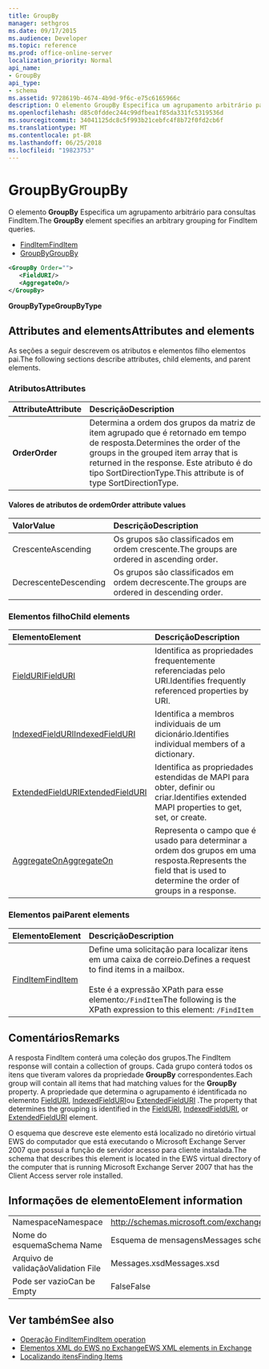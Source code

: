 ```yaml
---
title: GroupBy
manager: sethgros
ms.date: 09/17/2015
ms.audience: Developer
ms.topic: reference
ms.prod: office-online-server
localization_priority: Normal
api_name:
- GroupBy
api_type:
- schema
ms.assetid: 9728619b-4674-4b9d-9f6c-e75c6165966c
description: O elemento GroupBy Especifica um agrupamento arbitrário para consultas FindItem.
ms.openlocfilehash: d85c0fddec244c99dfbea1f85da331fc5319536d
ms.sourcegitcommit: 34041125dc8c5f993b21cebfc4f8b72f0fd2cb6f
ms.translationtype: MT
ms.contentlocale: pt-BR
ms.lasthandoff: 06/25/2018
ms.locfileid: "19823753"
---
```

# <a name="groupby"></a><span data-ttu-id="94a45-103">GroupBy</span><span class="sxs-lookup"><span data-stu-id="94a45-103">GroupBy</span></span>

<span data-ttu-id="94a45-104">O elemento **GroupBy** Especifica um agrupamento arbitrário para consultas FindItem.</span><span class="sxs-lookup"><span data-stu-id="94a45-104">The **GroupBy** element specifies an arbitrary grouping for FindItem queries.</span></span> 
  
- [<span data-ttu-id="94a45-105">FindItem</span><span class="sxs-lookup"><span data-stu-id="94a45-105">FindItem</span></span>](finditem.md)
- [<span data-ttu-id="94a45-106">GroupBy</span><span class="sxs-lookup"><span data-stu-id="94a45-106">GroupBy</span></span>](groupby.md)
  
```xml
<GroupBy Order="">
   <FieldURI/>
   <AggregateOn/>
</GroupBy>
```

 <span data-ttu-id="94a45-107">**GroupByType**</span><span class="sxs-lookup"><span data-stu-id="94a45-107">**GroupByType**</span></span>
## <a name="attributes-and-elements"></a><span data-ttu-id="94a45-108">Attributes and elements</span><span class="sxs-lookup"><span data-stu-id="94a45-108">Attributes and elements</span></span>

<span data-ttu-id="94a45-109">As seções a seguir descrevem os atributos e elementos filho elementos pai.</span><span class="sxs-lookup"><span data-stu-id="94a45-109">The following sections describe attributes, child elements, and parent elements.</span></span>
  
### <a name="attributes"></a><span data-ttu-id="94a45-110">Atributos</span><span class="sxs-lookup"><span data-stu-id="94a45-110">Attributes</span></span>

|<span data-ttu-id="94a45-111">**Attribute**</span><span class="sxs-lookup"><span data-stu-id="94a45-111">**Attribute**</span></span>|<span data-ttu-id="94a45-112">**Descrição**</span><span class="sxs-lookup"><span data-stu-id="94a45-112">**Description**</span></span>|
|:-----|:-----|
|<span data-ttu-id="94a45-113">**Order**</span><span class="sxs-lookup"><span data-stu-id="94a45-113">**Order**</span></span> <br/> | <span data-ttu-id="94a45-114">Determina a ordem dos grupos da matriz de item agrupado que é retornado em tempo de resposta.</span><span class="sxs-lookup"><span data-stu-id="94a45-114">Determines the order of the groups in the grouped item array that is returned in the response.</span></span> <span data-ttu-id="94a45-115">Este atributo é do tipo SortDirectionType.</span><span class="sxs-lookup"><span data-stu-id="94a45-115">This attribute is of type SortDirectionType.</span></span>  <br/> |
   
#### <a name="order-attribute-values"></a><span data-ttu-id="94a45-116">Valores de atributos de ordem</span><span class="sxs-lookup"><span data-stu-id="94a45-116">Order attribute values</span></span>

|<span data-ttu-id="94a45-117">**Valor**</span><span class="sxs-lookup"><span data-stu-id="94a45-117">**Value**</span></span>|<span data-ttu-id="94a45-118">**Descrição**</span><span class="sxs-lookup"><span data-stu-id="94a45-118">**Description**</span></span>|
|:-----|:-----|
|<span data-ttu-id="94a45-119">Crescente</span><span class="sxs-lookup"><span data-stu-id="94a45-119">Ascending</span></span>  <br/> |<span data-ttu-id="94a45-120">Os grupos são classificados em ordem crescente.</span><span class="sxs-lookup"><span data-stu-id="94a45-120">The groups are ordered in ascending order.</span></span>  <br/> |
|<span data-ttu-id="94a45-121">Decrescente</span><span class="sxs-lookup"><span data-stu-id="94a45-121">Descending</span></span>  <br/> |<span data-ttu-id="94a45-122">Os grupos são classificados em ordem decrescente.</span><span class="sxs-lookup"><span data-stu-id="94a45-122">The groups are ordered in descending order.</span></span>  <br/> |
   
### <a name="child-elements"></a><span data-ttu-id="94a45-123">Elementos filho</span><span class="sxs-lookup"><span data-stu-id="94a45-123">Child elements</span></span>

|<span data-ttu-id="94a45-124">**Elemento**</span><span class="sxs-lookup"><span data-stu-id="94a45-124">**Element**</span></span>|<span data-ttu-id="94a45-125">**Descrição**</span><span class="sxs-lookup"><span data-stu-id="94a45-125">**Description**</span></span>|
|:-----|:-----|
|[<span data-ttu-id="94a45-126">FieldURI</span><span class="sxs-lookup"><span data-stu-id="94a45-126">FieldURI</span></span>](fielduri.md) <br/> |<span data-ttu-id="94a45-127">Identifica as propriedades frequentemente referenciadas pelo URI.</span><span class="sxs-lookup"><span data-stu-id="94a45-127">Identifies frequently referenced properties by URI.</span></span>  <br/> |
|[<span data-ttu-id="94a45-128">IndexedFieldURI</span><span class="sxs-lookup"><span data-stu-id="94a45-128">IndexedFieldURI</span></span>](indexedfielduri.md) <br/> |<span data-ttu-id="94a45-129">Identifica a membros individuais de um dicionário.</span><span class="sxs-lookup"><span data-stu-id="94a45-129">Identifies individual members of a dictionary.</span></span>  <br/> |
|[<span data-ttu-id="94a45-130">ExtendedFieldURI</span><span class="sxs-lookup"><span data-stu-id="94a45-130">ExtendedFieldURI</span></span>](extendedfielduri.md) <br/> |<span data-ttu-id="94a45-131">Identifica as propriedades estendidas de MAPI para obter, definir ou criar.</span><span class="sxs-lookup"><span data-stu-id="94a45-131">Identifies extended MAPI properties to get, set, or create.</span></span>  <br/> |
|[<span data-ttu-id="94a45-132">AggregateOn</span><span class="sxs-lookup"><span data-stu-id="94a45-132">AggregateOn</span></span>](aggregateon.md) <br/> |<span data-ttu-id="94a45-133">Representa o campo que é usado para determinar a ordem dos grupos em uma resposta.</span><span class="sxs-lookup"><span data-stu-id="94a45-133">Represents the field that is used to determine the order of groups in a response.</span></span>  <br/> |
   
### <a name="parent-elements"></a><span data-ttu-id="94a45-134">Elementos pai</span><span class="sxs-lookup"><span data-stu-id="94a45-134">Parent elements</span></span>

|<span data-ttu-id="94a45-135">**Elemento**</span><span class="sxs-lookup"><span data-stu-id="94a45-135">**Element**</span></span>|<span data-ttu-id="94a45-136">**Descrição**</span><span class="sxs-lookup"><span data-stu-id="94a45-136">**Description**</span></span>|
|:-----|:-----|
|[<span data-ttu-id="94a45-137">FindItem</span><span class="sxs-lookup"><span data-stu-id="94a45-137">FindItem</span></span>](finditem.md) <br/> |<span data-ttu-id="94a45-138">Define uma solicitação para localizar itens em uma caixa de correio.</span><span class="sxs-lookup"><span data-stu-id="94a45-138">Defines a request to find items in a mailbox.</span></span>  <br/><br/> <span data-ttu-id="94a45-139">Este é a expressão XPath para esse elemento:`/FindItem`</span><span class="sxs-lookup"><span data-stu-id="94a45-139">The following is the XPath expression to this element:  `/FindItem`</span></span> <br/> |
   
## <a name="remarks"></a><span data-ttu-id="94a45-140">Comentários</span><span class="sxs-lookup"><span data-stu-id="94a45-140">Remarks</span></span>

<span data-ttu-id="94a45-141">A resposta FindItem conterá uma coleção dos grupos.</span><span class="sxs-lookup"><span data-stu-id="94a45-141">The FindItem response will contain a collection of groups.</span></span> <span data-ttu-id="94a45-142">Cada grupo conterá todos os itens que tiveram valores da propriedade **GroupBy** correspondentes.</span><span class="sxs-lookup"><span data-stu-id="94a45-142">Each group will contain all items that had matching values for the **GroupBy** property.</span></span> <span data-ttu-id="94a45-143">A propriedade que determina o agrupamento é identificada no elemento [FieldURI](fielduri.md), [IndexedFieldURI](indexedfielduri.md)ou [ExtendedFieldURI](extendedfielduri.md) .</span><span class="sxs-lookup"><span data-stu-id="94a45-143">The property that determines the grouping is identified in the [FieldURI](fielduri.md), [IndexedFieldURI](indexedfielduri.md), or [ExtendedFieldURI](extendedfielduri.md) element.</span></span> 
  
<span data-ttu-id="94a45-144">O esquema que descreve este elemento está localizado no diretório virtual EWS do computador que está executando o Microsoft Exchange Server 2007 que possui a função de servidor acesso para cliente instalada.</span><span class="sxs-lookup"><span data-stu-id="94a45-144">The schema that describes this element is located in the EWS virtual directory of the computer that is running Microsoft Exchange Server 2007 that has the Client Access server role installed.</span></span>
  
## <a name="element-information"></a><span data-ttu-id="94a45-145">Informações de elemento</span><span class="sxs-lookup"><span data-stu-id="94a45-145">Element information</span></span>

|||
|:-----|:-----|
|<span data-ttu-id="94a45-146">Namespace</span><span class="sxs-lookup"><span data-stu-id="94a45-146">Namespace</span></span>  <br/> |http://schemas.microsoft.com/exchange/services/2006/messages  <br/> |
|<span data-ttu-id="94a45-147">Nome do esquema</span><span class="sxs-lookup"><span data-stu-id="94a45-147">Schema Name</span></span>  <br/> |<span data-ttu-id="94a45-148">Esquema de mensagens</span><span class="sxs-lookup"><span data-stu-id="94a45-148">Messages schema</span></span>  <br/> |
|<span data-ttu-id="94a45-149">Arquivo de validação</span><span class="sxs-lookup"><span data-stu-id="94a45-149">Validation File</span></span>  <br/> |<span data-ttu-id="94a45-150">Messages.xsd</span><span class="sxs-lookup"><span data-stu-id="94a45-150">Messages.xsd</span></span>  <br/> |
|<span data-ttu-id="94a45-151">Pode ser vazio</span><span class="sxs-lookup"><span data-stu-id="94a45-151">Can be Empty</span></span>  <br/> |<span data-ttu-id="94a45-152">False</span><span class="sxs-lookup"><span data-stu-id="94a45-152">False</span></span>  <br/> |
   
## <a name="see-also"></a><span data-ttu-id="94a45-153">Ver também</span><span class="sxs-lookup"><span data-stu-id="94a45-153">See also</span></span>

- [<span data-ttu-id="94a45-154">Operação FindItem</span><span class="sxs-lookup"><span data-stu-id="94a45-154">FindItem operation</span></span>](finditem-operation.md)
- [<span data-ttu-id="94a45-155">Elementos XML do EWS no Exchange</span><span class="sxs-lookup"><span data-stu-id="94a45-155">EWS XML elements in Exchange</span></span>](ews-xml-elements-in-exchange.md)
- [<span data-ttu-id="94a45-156">Localizando itens</span><span class="sxs-lookup"><span data-stu-id="94a45-156">Finding Items</span></span>](http://msdn.microsoft.com/library/63af1f9c-464b-4fca-9ae3-3d60f24ca93c%28Office.15%29.aspx)

